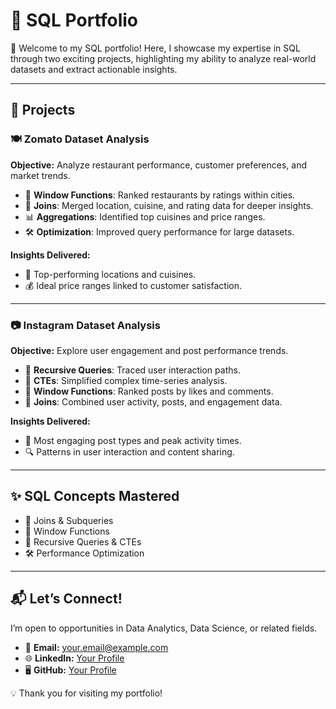 # 💾 SQL Portfolio  

👋 Welcome to my SQL portfolio! Here, I showcase my expertise in SQL through two exciting projects, highlighting my ability to analyze real-world datasets and extract actionable insights.  

---

## 🏢 **Projects**  

### 🍽️ Zomato Dataset Analysis  
**Objective:** Analyze restaurant performance, customer preferences, and market trends.  
- 🚀 **Window Functions**: Ranked restaurants by ratings within cities.  
- 🔗 **Joins**: Merged location, cuisine, and rating data for deeper insights.  
- 📊 **Aggregations**: Identified top cuisines and price ranges.  
- 🛠️ **Optimization**: Improved query performance for large datasets.  

**Insights Delivered:**  
- 📍 Top-performing locations and cuisines.  
- 💰 Ideal price ranges linked to customer satisfaction.  

---

### 📷 Instagram Dataset Analysis  
**Objective:** Explore user engagement and post performance trends.  
- 🔄 **Recursive Queries**: Traced user interaction paths.  
- 🧱 **CTEs**: Simplified complex time-series analysis.  
- 🚀 **Window Functions**: Ranked posts by likes and comments.  
- 🔗 **Joins**: Combined user activity, posts, and engagement data.  

**Insights Delivered:**  
- 🌟 Most engaging post types and peak activity times.  
- 🔍 Patterns in user interaction and content sharing.  

---

## ✨ **SQL Concepts Mastered**  
- 🔗 Joins & Subqueries  
- 🚀 Window Functions  
- 🔄 Recursive Queries & CTEs  
- 🛠️ Performance Optimization  

---

## 📬 **Let’s Connect!**  
I’m open to opportunities in Data Analytics, Data Science, or related fields.  
- 📧 **Email:** your.email@example.com  
- 🌐 **LinkedIn:** [Your Profile](https://linkedin.com/in/yourprofile)  
- 🖥️ **GitHub:** [Your Profile](https://github.com/yourprofile)

💡 Thank you for visiting my portfolio!
